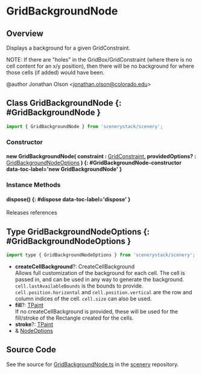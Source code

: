 # GridBackgroundNode

## Overview

Displays a background for a given GridConstraint.

NOTE: If there are "holes" in the GridBox/GridConstraint (where there is no cell content for an x/y position), then
there will be no background for where those cells (if added) would have been.

@author Jonathan Olson &lt;jonathan.olson@colorado.edu&gt;

## Class GridBackgroundNode {: #GridBackgroundNode }


```js
import { GridBackgroundNode } from 'scenerystack/scenery';
```
### Constructor

#### new GridBackgroundNode( constraint : <span style="font-weight: 400;">[GridConstraint](../scenery/GridConstraint.md)</span>, providedOptions? : <span style="font-weight: 400;">[GridBackgroundNodeOptions](../scenery/GridBackgroundNode.md#GridBackgroundNodeOptions)</span> ) {: #GridBackgroundNode-constructor data-toc-label='new GridBackgroundNode' }

### Instance Methods

#### dispose() {: #dispose data-toc-label='dispose' }

Releases references



## Type GridBackgroundNodeOptions {: #GridBackgroundNodeOptions }


```js
import type { GridBackgroundNodeOptions } from 'scenerystack/scenery';
```


- **createCellBackground**?: CreateCellBackground
<br>  Allows full customization of the background for each cell. The cell is passed in, and can be used in any way to
  generate the background. `cell.lastAvailableBounds` is the bounds to provide. `cell.position.horizontal` and
  `cell.position.vertical` are the row and column indices of the cell. `cell.size` can also be used.
- **fill**?: [TPaint](../scenery/TPaint.md)
<br>  If no createCellBackground is provided, these will be used for the fill/stroke of the Rectangle created for the
  cells.
- **stroke**?: [TPaint](../scenery/TPaint.md)
- &amp; [NodeOptions](../scenery/Node.md#NodeOptions)




## Source Code

See the source for [GridBackgroundNode.ts](https://github.com/phetsims/scenery/blob/main/js/layout/nodes/GridBackgroundNode.ts) in the [scenery](https://github.com/phetsims/scenery) repository.
